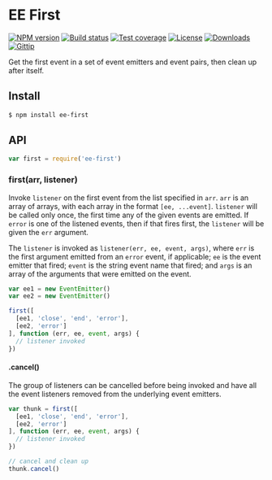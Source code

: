 # EE First

[![NPM version](https://img.shields.io/npm/v/ee-first.svg?style=flat-square)](https://npmjs.org/package/ee-first) [![Build status](https://img.shields.io/travis/jonathanong/ee-first.svg?style=flat-square)](https://travis-ci.org/jonathanong/ee-first) [![Test coverage](https://img.shields.io/coveralls/jonathanong/ee-first.svg?style=flat-square)](https://coveralls.io/r/jonathanong/ee-first?branch=master) [![License](http://img.shields.io/npm/l/ee-first.svg?style=flat-square)](../../../backend/node\_modules/ee-first/LICENSE.md) [![Downloads](http://img.shields.io/npm/dm/ee-first.svg?style=flat-square)](https://npmjs.org/package/ee-first) [![Gittip](https://img.shields.io/gittip/jonathanong.svg?style=flat-square)](https://www.gittip.com/jonathanong/)

Get the first event in a set of event emitters and event pairs, then clean up after itself.

## Install

```sh
$ npm install ee-first
```

## API

```js
var first = require('ee-first')
```

### first(arr, listener)

Invoke `listener` on the first event from the list specified in `arr`. `arr` is an array of arrays, with each array in the format `[ee, ...event]`. `listener` will be called only once, the first time any of the given events are emitted. If `error` is one of the listened events, then if that fires first, the `listener` will be given the `err` argument.

The `listener` is invoked as `listener(err, ee, event, args)`, where `err` is the first argument emitted from an `error` event, if applicable; `ee` is the event emitter that fired; `event` is the string event name that fired; and `args` is an array of the arguments that were emitted on the event.

```js
var ee1 = new EventEmitter()
var ee2 = new EventEmitter()

first([
  [ee1, 'close', 'end', 'error'],
  [ee2, 'error']
], function (err, ee, event, args) {
  // listener invoked
})
```

#### .cancel()

The group of listeners can be cancelled before being invoked and have all the event listeners removed from the underlying event emitters.

```js
var thunk = first([
  [ee1, 'close', 'end', 'error'],
  [ee2, 'error']
], function (err, ee, event, args) {
  // listener invoked
})

// cancel and clean up
thunk.cancel()
```
